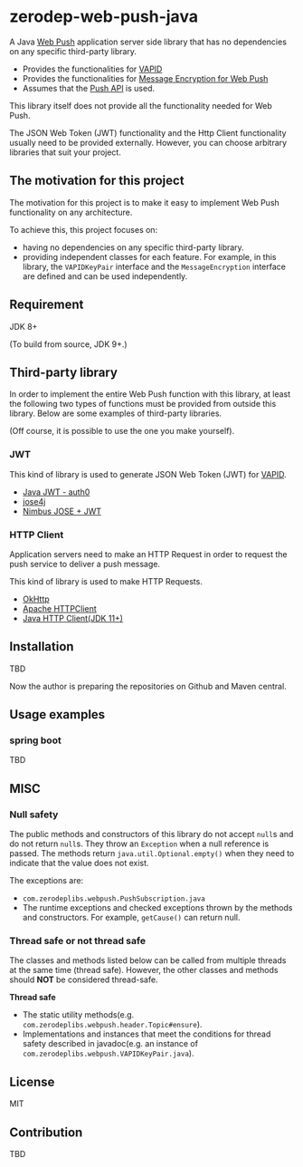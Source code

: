 # zerodep-web-push-java

A Java [Web Push](https://datatracker.ietf.org/doc/html/rfc8030) application server side library
that has no dependencies on any specific third-party library.

- Provides the functionalities for [VAPID](https://datatracker.ietf.org/doc/html/rfc8292)
- Provides the functionalities
  for [Message Encryption for Web Push](https://datatracker.ietf.org/doc/html/rfc8291)
- Assumes that the [Push API](https://www.w3.org/TR/push-api/) is used.

This library itself does not provide all the functionality needed for Web Push.

The JSON Web Token (JWT) functionality and the Http Client functionality usually need to be provided
externally. However, you can choose arbitrary libraries that suit your project.

## The motivation for this project

The motivation for this project is to make it easy to implement Web Push functionality on any
architecture.

To achieve this, this project focuses on:

- having no dependencies on any specific third-party library.
- providing independent classes for each feature. For example, in this library, the `VAPIDKeyPair`
  interface and the `MessageEncryption` interface are defined and can be used independently.

## Requirement

JDK 8+

(To build from source, JDK 9+.)

## Third-party library

In order to implement the entire Web Push function with this library, at least the following two
types of functions must be provided from outside this library. Below are some examples of
third-party libraries.

(Off course, it is possible to use the one you make yourself).

### JWT

This kind of library is used to generate JSON Web Token (JWT)
for [VAPID](https://datatracker.ietf.org/doc/html/rfc8292).

- [Java JWT - auth0](https://github.com/auth0/java-jwt)
- [jose4j](https://bitbucket.org/b_c/jose4j/wiki/Home)
- [Nimbus JOSE + JWT](https://connect2id.com/products/nimbus-jose-jwt)

### HTTP Client

Application servers need to make an HTTP Request in order to request the push service to deliver a
push message.

This kind of library is used to make HTTP Requests.

- [OkHttp](https://square.github.io/okhttp/)
- [Apache HTTPClient](https://hc.apache.org/httpcomponents-client-5.1.x/)
- [Java HTTP Client(JDK 11+)](https://docs.oracle.com/en/java/javase/11/docs/api/java.net.http/java/net/http/HttpClient.html)

## Installation

TBD

Now the author is preparing the repositories on Github and Maven central.

## Usage examples

### spring boot

TBD

## MISC

### Null safety

The public methods and constructors of this library do not accept `null`s and do not return `null`s.
They throw an `Exception` when a null reference is passed. The methods
return `java.util.Optional.empty()` when they need to indicate that the value does not exist.

The exceptions are:

- `com.zerodeplibs.webpush.PushSubscription.java`
- The runtime exceptions and checked exceptions thrown by the methods and constructors. For
  example, `getCause()` can return null.

### Thread safe or not thread safe

The classes and methods listed below can be called from multiple threads at the same time (thread
safe). However, the other classes and methods should **NOT** be considered thread-safe.

**Thread safe**

- The static utility methods(e.g. `com.zerodeplibs.webpush.header.Topic#ensure`).
- Implementations and instances that meet the conditions for thread safety described in javadoc(e.g.
  an instance of `com.zerodeplibs.webpush.VAPIDKeyPair.java`).

## License

MIT

## Contribution

TBD
